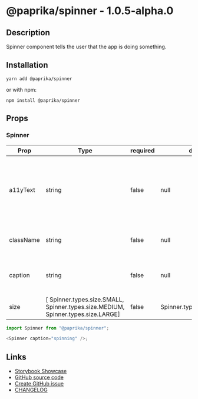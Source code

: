 <!-- start: Autogenerated - do not modify -->

# @paprika/spinner - 1.0.5-alpha.0

## Description

Spinner component tells the user that the app is doing something.

## Installation

```
yarn add @paprika/spinner
```

or with npm:

```
npm install @paprika/spinner
```

## Props

### Spinner

| Prop      | Type                                                                             | required | default                   | Description                                                                                         |
| --------- | -------------------------------------------------------------------------------- | -------- | ------------------------- | --------------------------------------------------------------------------------------------------- |
| a11yText  | string                                                                           | false    | null                      | Descriptive a11y text for assistive technologies. By default, text from children node will be used. |
| className | string                                                                           | false    | null                      | Sets the className for the spinner                                                                  |
| caption   | string                                                                           | false    | null                      | Sets the caption that will display beneath the spinner                                              |
| size      | [ Spinner.types.size.SMALL, Spinner.types.size.MEDIUM, Spinner.types.size.LARGE] | false    | Spinner.types.size.MEDIUM | Sets the size of the spinner                                                                        |

<!-- end: Autogenerated - do not modify -->
<!-- content -->

```js
import Spinner from "@paprika/spinner";

<Spinner caption="spinning" />;
```

<!-- eoContent -->

## Links

- [Storybook Showcase](https://paprika.highbond.com/?path=/story/messaging-spinner--showcase)
- [GitHub source code](https://github.com/acl-services/paprika/tree/master/packages/Spinner/src)
- [Create GitHub issue](https://github.com/acl-services/paprika/issues/new?label=[]&title=@paprika/spinner%20[help]:%20your%20short%20description&body=%0A%23%20Help%20wanted%0A%0A%23%23%20Please%20write%20your%20question.%0A*A%20clear%20and%20concise%20description%20of%20what%20the%20question%20is*%0A%0A%23%23%20Additional%20context%0A*Add%20any%20other%20context%20or%20screenshots%20about%20your%20question%20here.*%0A)
- [CHANGELOG](https://github.com/acl-services/paprika/tree/master/packages/Spinner/CHANGELOG.md)
